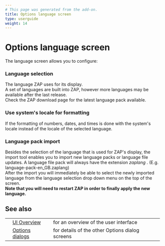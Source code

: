 ```yaml
---
# This page was generated from the add-on.
title: Options language screen
type: userguide
weight: 14
---
```


# Options language screen

The language screen allows you to configure:

### Language selection

The language ZAP uses for its display.  
A set of languages are built into ZAP, however more languages may be available after the last release.  
Check the ZAP download page for the latest language pack available.  

### Use system's locale for formatting

If the formatting of numbers, dates, and times is done with the system's locale instead of the locale of the selected language.

### Language pack import

Besides the selection of the language that is used for ZAP's display, the import tool enables you to import new language packs or language file updates. A language file pack will always have the extension *zaplang* . (E.g. language-pack-en_GB.zaplang)   
After the import you will immediately be able to select the newly imported language from the language selection drop down menu on the top of the screen.   
**Note that you will need to restart ZAP in order to finally apply the new language.**

## See also

|   |                                                      |                                                 |
|---|------------------------------------------------------|-------------------------------------------------|
|   | [UI Overview](/docs/desktop/ui/)                     | for an overview of the user interface           |
|   | [Options dialogs](/docs/desktop/ui/dialogs/options/) | for details of the other Options dialog screens |
